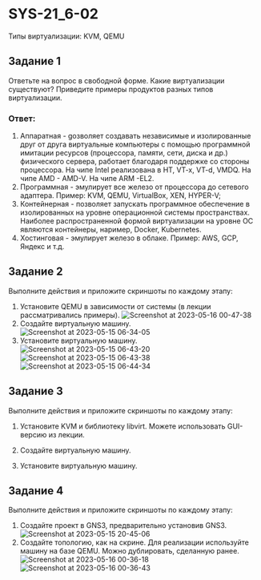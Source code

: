 # SYS-21_6-02
Типы виртуализации: KVM, QEMU
## Задание 1
Ответьте на вопрос в свободной форме.
Какие виртуализации существуют? Приведите примеры продуктов разных типов виртуализации.
### Ответ:
1. Аппаратная - gозволяет создавать независимые и изолированные друг от друга виртуальные компьютеры с помощью программной имитации ресурсов (процессора, памяти, сети, диска и др.) физического сервера, работает благодаря поддержке со стороны процессора. На чипе Intel реализована в HT, VT-x, VT-d, VMDQ. На чипе AMD - AMD-V. На чипе ARM -EL2.
2. Программная - эмулирует все железо от процессора до сетевого адаптера. Пример: KVM, QEMU, VirtualBox, XEN, HYPER-V; 
3. Контейнерная - позволяет запускать программное обеспечение в изолированных на уровне операционной системы пространствах. Наиболее распространенной формой виртуализации на уровне ОС являются контейнеры, наример, Docker, Kubernetes.
4. Хостинговая - эмулирует железо в облаке. Пример: AWS, GCP, Яндекс и т.д.
## Задание 2
Выполните действия и приложите скриншоты по каждому этапу:
1. Установите QEMU в зависимости от системы (в лекции рассматривались примеры).
![Screenshot at 2023-05-16 00-47-38](https://github.com/Roman-Teterevlev/SYS-21_6-02/assets/132853752/581caa99-6c8d-4bed-b5a8-ebf1c2ecd367)
2. Создайте виртуальную машину.
![Screenshot at 2023-05-15 06-34-05](https://github.com/Roman-Teterevlev/SYS-21_6-02/assets/132853752/d408a2ae-a070-44e2-9d1e-980c198dde94) 
3. Установите виртуальную машину.
![Screenshot at 2023-05-15 06-43-20](https://github.com/Roman-Teterevlev/SYS-21_6-02/assets/132853752/0c3a4ae1-3f58-488e-9e10-782d08444c07)
![Screenshot at 2023-05-15 06-43-38](https://github.com/Roman-Teterevlev/SYS-21_6-02/assets/132853752/5fb7e5da-71f5-411a-b27f-9f0c0db704c2)
![Screenshot at 2023-05-15 06-44-34](https://github.com/Roman-Teterevlev/SYS-21_6-02/assets/132853752/f844d4e0-f160-46e8-be58-b3b8a8738e04)
## Задание 3
Выполните действия и приложите скриншоты по каждому этапу:
1. Установите KVM и библиотеку libvirt. Можете использовать GUI-версию из лекции.

2. Создайте виртуальную машину.

3. Установите виртуальную машину.

## Задание 4
Выполните действия и приложите скриншоты по каждому этапу:
1. Создайте проект в GNS3, предварительно установив GNS3.
![Screenshot at 2023-05-15 20-45-06](https://github.com/Roman-Teterevlev/SYS-21_6-02/assets/132853752/66c3a7f1-eaa5-4290-b1d7-457c1173e04c)
2. Создайте топологию, как на скрине. Для реализации используйте машину на базе QEMU. Можно дублировать, сделанную ранее.
![Screenshot at 2023-05-16 00-36-18](https://github.com/Roman-Teterevlev/SYS-21_6-02/assets/132853752/bdd987e4-0d92-4145-a589-3a0111dad268)
![Screenshot at 2023-05-16 00-36-43](https://github.com/Roman-Teterevlev/SYS-21_6-02/assets/132853752/e73fb075-1173-4e41-bc82-9ca71b9f7bf0)
